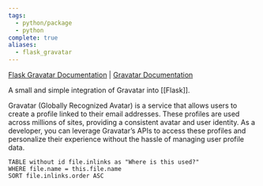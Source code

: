 ```yaml
---
tags:
  - python/package
  - python
complete: true
aliases:
  - flask_gravatar
---
```

[Flask Gravatar Documentation](https://flask-gravatar.readthedocs.io/en/latest/) | [Gravatar Documentation](https://docs.gravatar.com/guides/quickeditor/)

A small and simple integration of Gravatar into [[Flask]].

Gravatar (Globally Recognized Avatar) is a service that allows users to create a profile linked to their email addresses. These profiles are used across millions of sites, providing a consistent avatar and user identity. As a developer, you can leverage Gravatar’s APIs to access these profiles and personalize their experience without the hassle of managing user profile data.

```dataview
TABLE without id file.inlinks as "Where is this used?"
WHERE file.name = this.file.name
SORT file.inlinks.order ASC 
```